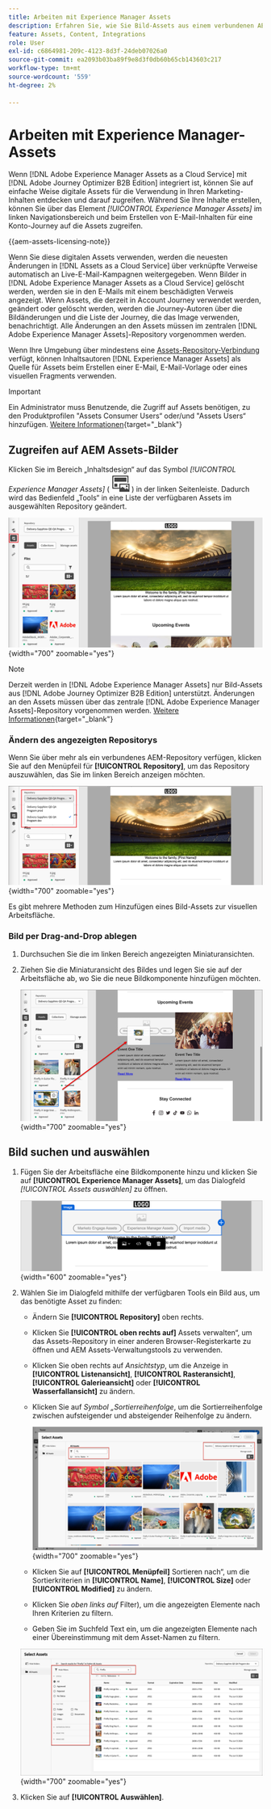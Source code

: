 ```yaml
---
title: Arbeiten mit Experience Manager Assets
description: Erfahren Sie, wie Sie Bild-Assets aus einem verbundenen AEM Assets-Repository beim Erstellen von Inhalten in Adobe Journey Optimizer B2B edition verwenden können.
feature: Assets, Content, Integrations
role: User
exl-id: c6864981-209c-4123-8d3f-24deb07026a0
source-git-commit: ea2093b03ba89f9e8d3f0db60b65cb143603c217
workflow-type: tm+mt
source-wordcount: '559'
ht-degree: 2%

---
```


# Arbeiten mit Experience Manager-Assets

Wenn [!DNL Adobe Experience Manager Assets as a Cloud Service] mit [!DNL Adobe Journey Optimizer B2B Edition] integriert ist, können Sie auf einfache Weise digitale Assets für die Verwendung in Ihren Marketing-Inhalten entdecken und darauf zugreifen. Während Sie Ihre Inhalte erstellen, können Sie über das Element _[!UICONTROL Experience Manager Assets]_ im linken Navigationsbereich und beim Erstellen von E-Mail-Inhalten für eine Konto-Journey auf die Assets zugreifen.

{{aem-assets-licensing-note}}

Wenn Sie diese digitalen Assets verwenden, werden die neuesten Änderungen in [!DNL Assets as a Cloud Service] über verknüpfte Verweise automatisch an Live-E-Mail-Kampagnen weitergegeben. Wenn Bilder in [!DNL Adobe Experience Manager Assets as a Cloud Service] gelöscht werden, werden sie in den E-Mails mit einem beschädigten Verweis angezeigt. Wenn Assets, die derzeit in Account Journey verwendet werden, geändert oder gelöscht werden, werden die Journey-Autoren über die Bildänderungen und die Liste der Journey, die das Image verwenden, benachrichtigt. Alle Änderungen an den Assets müssen im zentralen [!DNL Adobe Experience Manager Assets]-Repository vorgenommen werden.

Wenn Ihre Umgebung über mindestens eine [Assets-Repository-Verbindung](../admin/configure-aem-repositories.md) verfügt, können Inhaltsautoren [!DNL Experience Manager Assets] als Quelle für Assets beim Erstellen einer E-Mail, E-Mail-Vorlage oder eines visuellen Fragments verwenden.

>[!IMPORTANT]
>
>Ein Administrator muss Benutzende, die Zugriff auf Assets benötigen, zu den Produktprofilen &quot;Assets Consumer Users“ oder/und &quot;Assets Users“ hinzufügen. [Weitere Informationen](https://experienceleague.adobe.com/en/docs/experience-manager-cloud-service/content/security/ims-support#managing-products-and-user-access-in-admin-console){target="_blank"}

## Zugreifen auf AEM Assets-Bilder

Klicken Sie im Bereich „Inhaltsdesign“ auf das Symbol _[!UICONTROL Experience Manager Assets]_ ( ![Experience Manager Assets-Symbol](../../assets/do-not-localize/icon-assets-aem.svg) ) in der linken Seitenleiste. Dadurch wird das Bedienfeld „Tools“ in eine Liste der verfügbaren Assets im ausgewählten Repository geändert.

![Klicken Sie auf das Symbol Assets-Selektor , um auf die Bild-Assets zuzugreifen](./assets/content-assets-selector-aem-assets.png){width="700" zoomable="yes"}

>[!NOTE]
>
>Derzeit werden in [!DNL Adobe Experience Manager Assets] nur Bild-Assets aus [!DNL Adobe Journey Optimizer B2B Edition] unterstützt. Änderungen an den Assets müssen über das zentrale [!DNL Adobe Experience Manager Assets]-Repository vorgenommen werden. [Weitere Informationen](https://experienceleague.adobe.com/en/docs/experience-manager-cloud-service/content/assets/manage/manage-digital-assets){target="_blank"}

### Ändern des angezeigten Repositorys

Wenn Sie über mehr als ein verbundenes AEM-Repository verfügen, klicken Sie auf den Menüpfeil für **[!UICONTROL Repository]**, um das Repository auszuwählen, das Sie im linken Bereich anzeigen möchten.

![Wählen Sie ein AEM Assets-Repository, um auf die Bild-Assets zuzugreifen](./assets/content-assets-selector-aem-repo.png){width="700" zoomable="yes"}

Es gibt mehrere Methoden zum Hinzufügen eines Bild-Assets zur visuellen Arbeitsfläche.

### Bild per Drag-and-Drop ablegen

1. Durchsuchen Sie die im linken Bereich angezeigten Miniaturansichten.

1. Ziehen Sie die Miniaturansicht des Bildes und legen Sie sie auf der Arbeitsfläche ab, wo Sie die neue Bildkomponente hinzufügen möchten.

   ![Bild-Assets per Drag-and-Drop verschieben](./assets/content-drag-drop-image-aem-assets.png){width="700" zoomable="yes"}

## Bild suchen und auswählen

1. Fügen Sie der Arbeitsfläche eine Bildkomponente hinzu und klicken Sie auf **[!UICONTROL Experience Manager Assets]**, um das Dialogfeld _[!UICONTROL Assets auswählen]_ zu öffnen.

   ![Asset für die Bildkomponente auswählen](./assets/content-image-component-empty.png){width="600" zoomable="yes"}

1. Wählen Sie im Dialogfeld mithilfe der verfügbaren Tools ein Bild aus, um das benötigte Asset zu finden:

   * Ändern Sie **[!UICONTROL Repository]** oben rechts.

   * Klicken Sie **[!UICONTROL oben rechts auf]** Assets verwalten“, um das Assets-Repository in einer anderen Browser-Registerkarte zu öffnen und AEM Assets-Verwaltungstools zu verwenden.

   * Klicken Sie oben rechts auf _Ansichtstyp_, um die Anzeige in **[!UICONTROL Listenansicht]**, **[!UICONTROL Rasteransicht]**, **[!UICONTROL Galerieansicht]** oder **[!UICONTROL Wasserfallansicht]** zu ändern.

   * Klicken Sie auf _Symbol „Sortierreihenfolge_, um die Sortierreihenfolge zwischen aufsteigender und absteigender Reihenfolge zu ändern.

     ![Verwenden Sie Tools im Dialogfeld &quot;Assets auswählen“, um ein Bild-Asset zu suchen und auszuwählen](./assets/content-select-assets-dialog-aem.png){width="700" zoomable="yes"}

   * Klicken Sie auf **[!UICONTROL Menüpfeil]** Sortieren nach“, um die Sortierkriterien in **[!UICONTROL Name]**, **[!UICONTROL Size]** oder **[!UICONTROL Modified]** zu ändern.

   * Klicken Sie _oben links auf_ Filter), um die angezeigten Elemente nach Ihren Kriterien zu filtern.

   * Geben Sie im Suchfeld Text ein, um die angezeigten Elemente nach einer Übereinstimmung mit dem Asset-Namen zu filtern.

   ![Verwenden Sie das Filter- und Suchfeld, um das Asset zu finden](./assets/content-select-assets-dialog-aem-filter.png){width="700" zoomable="yes"}

1. Klicken Sie auf **[!UICONTROL Auswählen]**.
<!-- 

## Upload assets

To import files to Assets as a Cloud Service, you first need to browse or create the folder to be used for storage. You can then import an asset and add it to your email content. After assets are uploaded, you can [use the image assets as you author content](./assets-overview.md#add-assets-to-your-content).

1. While authoring your content in the email designer, drag an image element into the canvas. 

   The properties on the right reflect the image element selection. 

1. Click **[!UICONTROL Import media]** to open the _[!UICONTROL Upload image]_ dialog.

1. If your file system is open to your image file, drag and drop the file on the box in the dialog.

   ![Upload image file to Assets repository](./assets/email-designer-image-upload.png){width="700" zoomable="yes"}

   You can also click the **[!UICONTROL Select a file from your computer]** link and use your file system to locate and select the image file. Click Open and the image file is displayed in the box.

1. Click **[!UICONTROL Import]**.
-->
